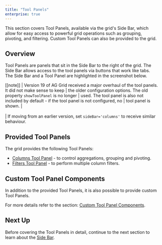 ```yaml
---
title: "Tool Panels"
enterprise: true
---
```


This section covers Tool Panels, available via the grid's Side Bar, which allow for easy access to powerful grid operations such as grouping, pivoting, and filtering. Custom Tool Panels can also be provided to the grid.

## Overview

Tool Panels are panels that sit in the Side Bar to the right of the grid. The Side Bar allows access to the tool panels via buttons that work like tabs. The Side Bar and a Tool Panel are highlighted in the screenshot below.

<image-caption src="tool-panel/resources/sideBar.png" maxwidth="52rem" alt="Side Bar" constrained="true"></image-caption>

[[note]]
| Version 19 of AG Grid received a major overhaul of the tool panels. It did not make sense to keep
| the older configuration options. The old property `showToolPanel` is no longer
| used. The tool panel is also not included by default - if the tool panel is not configured, no
| tool panel is shown.
|<br/><br/>
| If moving from an earlier version, set `sideBar='columns'` to receive similar behaviour.

## Provided Tool Panels

The grid provides the following Tool Panels:

- [Columns Tool Panel](/tool-panel-columns/) - to control aggregations, grouping and pivoting.
- [Filters Tool Panel](/tool-panel-filters/) - to perform multiple column filters.

## Custom Tool Panel Components

In addition to the provided Tool Panels, it is also possible to provide custom Tool Panels.

For more details refer to the section: [Custom Tool Panel Components](/component-tool-panel/).

## Next Up

Before covering the Tool Panels in detail, continue to the next section to learn about the [Side Bar](/side-bar/).

